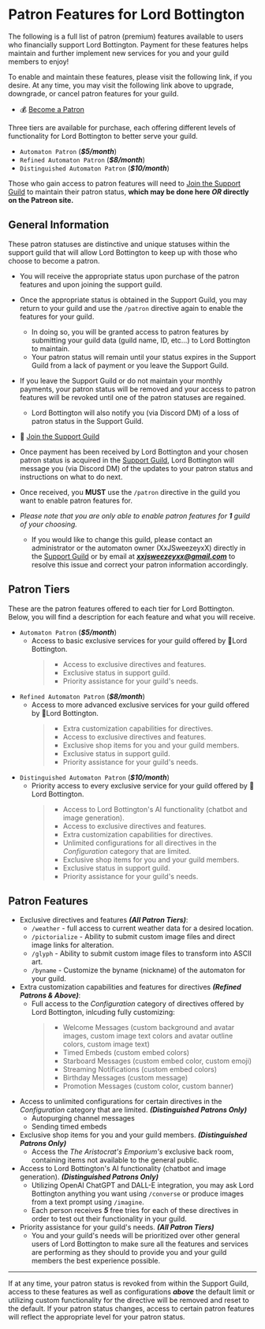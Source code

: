 # Patron Features for Lord Bottington

The following is a full list of patron (premium) features available to users who financially support Lord Bottington. Payment for these features helps maintain and further implement new services for you and your guild members to enjoy!

To enable and maintain these features, please visit the following link, if you desire. At any time, you may visit the following link above to upgrade, downgrade, or cancel patron features for your guild.
+ 💰 [Become a Patron](https://www.patreon.com/LordBottington)

Three tiers are available for purchase, each offering different levels of functionality for Lord Bottington to better serve your guild.
+ `Automaton Patron` (***$5/month***)
+ `Refined Automaton Patron` (***$8/month***)
+ `Distinguished Automaton Patron` (***$10/month***)

Those who gain access to patron features will need to [Join the Support Guild](https://discord.gg/4P6ApdPAF7) to maintain their patron status, **which may be done here *OR* directly on the Patreon site.**

## General Information
These patron statuses are distinctive and unique statuses within the support guild that will allow Lord Bottington to keep up with those who choose to become a patron.
+ You will receive the appropriate status upon purchase of the patron features and upon joining the support guild.
+ Once the appropriate status is obtained in the Support Guild, you may return to your guild and use the `/patron` directive again to enable the features for your guild.
  - In doing so, you will be granted access to patron features by submitting your guild data (guild name, ID, etc...) to Lord Bottington to maintain.
  - Your patron status will remain until your status expires in the Support Guild from a lack of payment or you leave the Support Guild.
+ If you leave the Support Guild or do not maintain your monthly payments, your patron status will be removed and your access to patron features will be revoked until one of the patron statuses are regained.
  - Lord Bottington will also notify you (via Discord DM) of a loss of patron status in the Support Guild.
+ 🎩 [Join the Support Guild](https://discord.gg/4P6ApdPAF7)

+ Once payment has been received by Lord Bottington and your chosen patron status is acquired in the [Support Guild](https://discord.gg/4P6ApdPAF7), Lord Bottington will message you (via Discord DM) of the updates to your patron status and instructions on what to do next.
+ Once received, you **MUST** use the `/patron` directive in the guild you want to enable patron features for.
+ *Please note that you are only able to enable patron features for **1** guild of your choosing.*
  - If you would like to change this guild, please contact an administrator or the automaton owner (XxJSweezeyxX) directly in the [Support Guild](https://discord.gg/4P6ApdPAF7) or by email at ***xxjsweezeyxx@gmail.com*** to resolve this issue and correct your patron information accordingly.

## Patron Tiers

These are the patron features offered to each tier for Lord Bottington. Below, you will find a description for each feature and what you will receive.

+ `Automaton Patron` (***$5/month***)
  - Access to basic exclusive services for your guild offered by 🎩Lord Bottington.
    > - Access to exclusive directives and features.
    > - Exclusive status in support guild.
    > - Priority assistance for your guild's needs.
+ `Refined Automaton Patron` (***$8/month***)
  - Access to more advanced exclusive services for your guild offered by 🎩Lord Bottington.
    > - Extra customization capabilities for directives.
    > - Access to exclusive directives and features.
    > - Exclusive shop items for you and your guild members.
    > - Exclusive status in support guild.
    > - Priority assistance for your guild's needs.
+ `Distinguished Automaton Patron` (***$10/month***)
  - Priority access to every exclusive service for your guild offered by 🎩Lord Bottington.
    > - Access to Lord Bottington's AI functionality (chatbot and image generation).
    > - Access to exclusive directives and features.
    > - Extra customization capabilities for directives.
    > - Unlimited configurations for all directives in the *Configuration* category that are limited.
    > - Exclusive shop items for you and your guild members.
    > - Exclusive status in support guild.
    > - Priority assistance for your guild's needs.

## Patron Features
+ Exclusive directives and features ***(All Patron Tiers)***:
  - `/weather` - full access to current weather data for a desired location.
  - `/pictorialize` - Ability to submit custom image files and direct image links for alteration.
  - `/glyph` - Ability to submit custom image files to transform into ASCII art.
  - `/byname` - Customize the byname (nickname) of the automaton for your guild.
+ Extra customization capabilities and features for directives ***(Refined Patrons & Above)***:
  - Full access to the *Configuration* category of directives offered by Lord Bottington, inlcuding fully customizing:
      > + Welcome Messages (custom background and avatar images, custom image text colors and avatar outline colors, custom image text)
      > + Timed Embeds (custom embed colors)
      > + Starboard Messages (custom embed color, custom emoji)
      > + Streaming Notifications (custom embed colors)
      > + Birthday Messages (custom message)
      > + Promotion Messages (custom color, custom banner)
+ Access to unlimited configurations for certain directives in the *Configuration* category that are limited. ***(Distinguished Patrons Only)***
  - Autopurging channel messages
  - Sending timed embeds
+ Exclusive shop items for you and your guild members. ***(Distinguished Patrons Only)***
  - Access the *The Aristocrat's Emporium's* exclusive back room, containing items not available to the general public.
+ Access to Lord Bottington's AI functionality (chatbot and image generation). ***(Distinguished Patrons Only)***
  - Utilizing OpenAI ChatGPT and DALL-E integration, you may ask Lord Bottington anything you want using `/converse` or produce images from a text prompt using `/imagine`.
  - Each person receives ***5*** free tries for each of these directives in order to test out their functionality in your guild.
+ Priority assistance for your guild's needs. ***(All Patron Tiers)***
  - You and your guild's needs will be prioritized over other general users of Lord Bottington to make sure all the features and services are performing as they should to provide you and your guild members the best experience possible.
___
If at any time, your patron status is revoked from within the Support Guild, access to these features as well as configurations ***above*** the default limit or utilizing custom functionality for the directive will be removed and reset to the default. If your patron status changes, access to certain patron features will reflect the appropriate level for your patron status.
